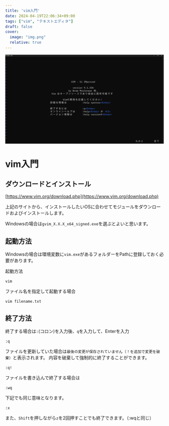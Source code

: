 ```yaml
---
title: 'vim入門'
date: 2024-04-19T22:06:34+09:00
tags: ["vim", "テキストエディタ"]
draft: false
cover:
  image: "img.png"
  relative: true
---
```


![img_1.png](img_1.png)

# vim入門

## ダウンロードとインストール

[https://www.vim.org/download.php](https://www.vim.org/download.php)

上記のサイトから、インストールしたいOSに合わせてモジュールをダウンロードおよびインストールします。

Windowsの場合は`gvim_X.X.X_x64_signed.exe`を選ぶとよいと思います。

##  起動方法

Windowsの場合は環境変数に`vim.exe`があるフォルダーをPathに登録しておく必要があります。

起動方法

```
vim
```

ファイル名を指定して起動する場合

```
vim filename.txt
```

## 終了方法

終了する場合は`:`(コロン)を入力後、`q`を入力して、Enterを入力
```
:q
```

ファイルを更新していた場合は`最後の変更が保存されていません（！を追加で変更を破棄）`と表示されます。
内容を破棄して強制的に終了することができます。
```
:q!
```

ファイルを書き込んで終了する場合は
```
:wq
```

下記でも同じ意味となります。
```
:x
```

また、`Shift`を押しながら`z`を2回押すことでも終了できます。（:wqと同じ）
